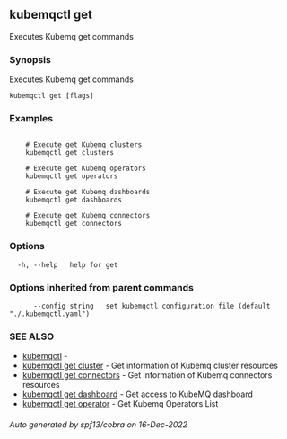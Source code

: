 ## kubemqctl get

Executes Kubemq get commands

### Synopsis

Executes Kubemq get commands

```
kubemqctl get [flags]
```

### Examples

```

	# Execute get Kubemq clusters
	kubemqctl get clusters	
	
	# Execute get Kubemq operators
	kubemqctl get operators	

	# Execute get Kubemq dashboards
	kubemqctl get dashboards	

	# Execute get Kubemq connectors
	kubemqctl get connectors

```

### Options

```
  -h, --help   help for get
```

### Options inherited from parent commands

```
      --config string   set kubemqctl configuration file (default "./.kubemqctl.yaml")
```

### SEE ALSO

* [kubemqctl](kubemqctl.md)	 - 
* [kubemqctl get cluster](kubemqctl_get_cluster.md)	 - Get information of Kubemq cluster resources
* [kubemqctl get connectors](kubemqctl_get_connectors.md)	 - Get information of Kubemq connectors resources
* [kubemqctl get dashboard](kubemqctl_get_dashboard.md)	 - Get access to KubeMQ dashboard
* [kubemqctl get operator](kubemqctl_get_operator.md)	 - Get Kubemq Operators List

###### Auto generated by spf13/cobra on 16-Dec-2022
